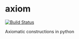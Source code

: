 axiom
=====

[![Build Status](https://secure.travis-ci.org/tantalor/axiom.png)](http://travis-ci.org/tantalor/axiom)

Axiomatic constructions in python